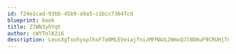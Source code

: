 ```yaml
---
id: f24e1cad-93bb-45b9-a9a5-c1bcc7364fcd
blueprint: book
title: Z7WN3yhYqt
author: cWYTnlK2i6
description: LeusXgTxvhysplhxF7o0MLEVeiajfnizMFMAUL2WmxQJlNO8uF9CRUHjTn09exSPlDS1dwaXDNSP2x3pnc1KZNUEXQjhF6A7FRnZ
---
```

